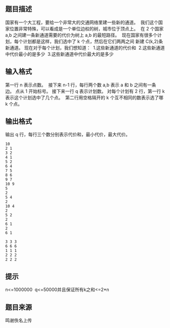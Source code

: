


## 题目描述
国家有一个大工程，要给一个非常大的交通网络里建一些新的通道。 
我们这个国家位置非常特殊，可以看成是一个单位边权的树，城市位于顶点上。 
在 2 个国家 a,b 之间建一条新通道需要的代价为树上 a,b 的最短路径。
 现在国家有很多个计划，每个计划都是这样，我们选中了 k 个点，然后在它们两两之间 新建 C(k,2)条 新通道。
现在对于每个计划，我们想知道：
 1.这些新通道的代价和
 2.这些新通道中代价最小的是多少 
3.这些新通道中代价最大的是多少
## 输入格式
第一行 n 表示点数。
 接下来 n-1 行，每行两个数 a,b 表示 a 和 b 之间有一条边。
点从 1 开始标号。 接下来一行 q 表示计划数。
对每个计划有 2 行，第一行 k 表示这个计划选中了几个点。
 第二行用空格隔开的 k 个互不相同的数表示选了哪 k 个点。
## 输出格式
输出 q 行，每行三个数分别表示代价和，最小代价，最大代价。 

```input1
10 
2 1 
3 2 
4 1 
5 2 
6 4 
7 5
8 6 
9 7 
10 9 
5 
2 
5 4 
2 
10 4 
2 
5 2 
2 
6 1 
2 
6 1 

```
```output1
3 3 3 
6 6 6 
1 1 1 
2 2 2 
2 2 2 
```

## 提示
n<=1000000 
q<=50000并且保证所有k之和<=2*n 
## 题目来源
鸣谢佚名上传


